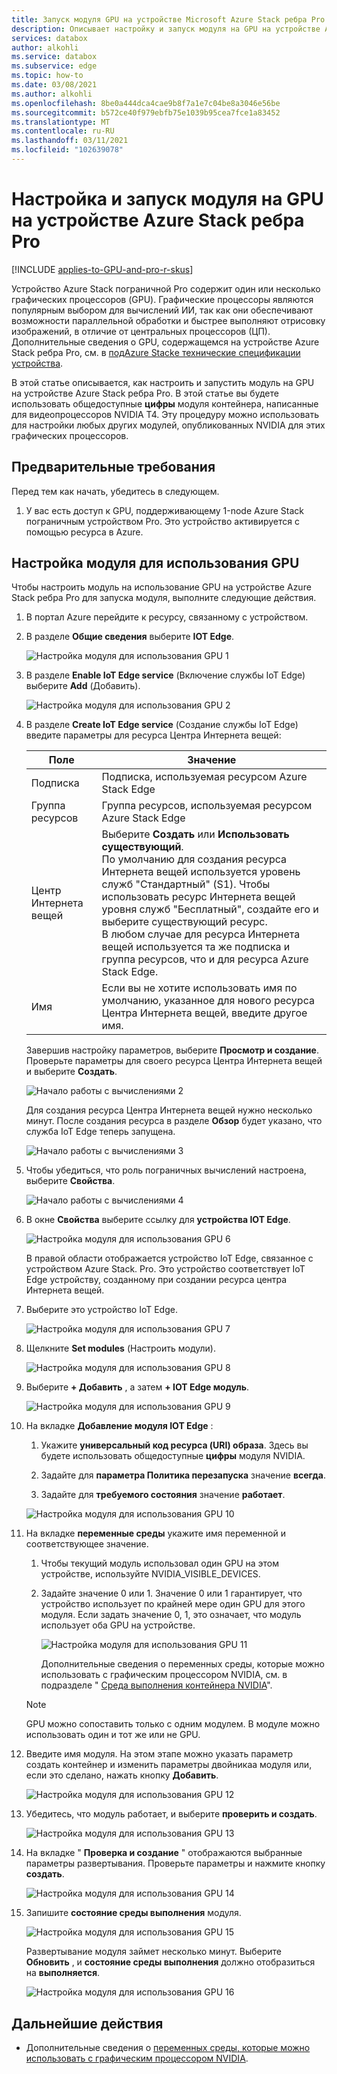 ```yaml
---
title: Запуск модуля GPU на устройстве Microsoft Azure Stack ребра Pro GPU | Документация Майкрософт
description: Описывает настройку и запуск модуля на GPU на устройстве Azure Stack пограничной Pro с помощью портал Azure.
services: databox
author: alkohli
ms.service: databox
ms.subservice: edge
ms.topic: how-to
ms.date: 03/08/2021
ms.author: alkohli
ms.openlocfilehash: 8be0a444dca4cae9b8f7a1e7c04be8a3046e56be
ms.sourcegitcommit: b572ce40f979ebfb75e1039b95cea7fce1a83452
ms.translationtype: MT
ms.contentlocale: ru-RU
ms.lasthandoff: 03/11/2021
ms.locfileid: "102639078"
---
```

# <a name="configure-and-run-a-module-on-gpu-on-azure-stack-edge-pro-device"></a>Настройка и запуск модуля на GPU на устройстве Azure Stack ребра Pro

[!INCLUDE [applies-to-GPU-and-pro-r-skus](../../includes/azure-stack-edge-applies-to-gpu-pro-r-sku.md)]

Устройство Azure Stack пограничной Pro содержит один или несколько графических процессоров (GPU). Графические процессоры являются популярным выбором для вычислений ИИ, так как они обеспечивают возможности параллельной обработки и быстрее выполняют отрисовку изображений, в отличие от центральных процессоров (ЦП). Дополнительные сведения о GPU, содержащемся на устройстве Azure Stack ребра Pro, см. в [подAzure Stackе технические спецификации устройства](azure-stack-edge-gpu-technical-specifications-compliance.md).

В этой статье описывается, как настроить и запустить модуль на GPU на устройстве Azure Stack ребра Pro. В этой статье вы будете использовать общедоступные **цифры** модуля контейнера, написанные для видеопроцессоров NVIDIA T4. Эту процедуру можно использовать для настройки любых других модулей, опубликованных NVIDIA для этих графических процессоров.


## <a name="prerequisites"></a>Предварительные требования

Перед тем как начать, убедитесь в следующем.

1. У вас есть доступ к GPU, поддерживающему 1-node Azure Stack пограничным устройством Pro. Это устройство активируется с помощью ресурса в Azure.  

## <a name="configure-module-to-use-gpu"></a>Настройка модуля для использования GPU

Чтобы настроить модуль на использование GPU на устройстве Azure Stack ребра Pro для запуска модуля,<!--Can it be simplified? "To configure a module to be run by the GPU on your Azure Stack Edge Pro device,"?--> выполните следующие действия.

1. В портал Azure перейдите к ресурсу, связанному с устройством.

2. В разделе **Общие сведения** выберите **IOT Edge**.

    ![Настройка модуля для использования GPU 1](media/azure-stack-edge-gpu-configure-gpu-modules/configure-compute-1.png)

3. В разделе **Enable IoT Edge service** (Включение службы IoT Edge) выберите **Add** (Добавить).

   ![Настройка модуля для использования GPU 2](media/azure-stack-edge-gpu-configure-gpu-modules/configure-compute-2.png)

4. В разделе **Create IoT Edge service** (Создание службы IoT Edge) введите параметры для ресурса Центра Интернета вещей:

   |Поле   |Значение    |
   |--------|---------|
   |Подписка      | Подписка, используемая ресурсом Azure Stack Edge |
   |Группа ресурсов    | Группа ресурсов, используемая ресурсом Azure Stack Edge |
   |Центр Интернета вещей           | Выберите **Создать** или **Использовать существующий**. <br> По умолчанию для создания ресурса Интернета вещей используется уровень служб "Стандартный" (S1). Чтобы использовать ресурс Интернета вещей уровня служб "Бесплатный", создайте его и выберите существующий ресурс. <br> В любом случае для ресурса Интернета вещей используется та же подписка и группа ресурсов, что и для ресурса Azure Stack Edge.     |
   |Имя              | Если вы не хотите использовать имя по умолчанию, указанное для нового ресурса Центра Интернета вещей, введите другое имя. |

   Завершив настройку параметров, выберите **Просмотр и создание**. Проверьте параметры для своего ресурса Центра Интернета вещей и выберите **Создать**.

   ![Начало работы с вычислениями 2](./media/azure-stack-edge-gpu-configure-gpu-modules/configure-compute-3.png)

   Для создания ресурса Центра Интернета вещей нужно несколько минут. После создания ресурса в разделе **Обзор** будет указано, что служба IoT Edge теперь запущена.

   ![Начало работы с вычислениями 3](./media/azure-stack-edge-gpu-configure-gpu-modules/configure-compute-4.png)

5. Чтобы убедиться, что роль пограничных вычислений настроена, выберите **Свойства**.

   ![Начало работы с вычислениями 4](./media/azure-stack-edge-gpu-configure-gpu-modules/configure-compute-5.png)

6. В окне **Свойства** выберите ссылку для **устройства IOT Edge**.

   ![Настройка модуля для использования GPU 6](media/azure-stack-edge-gpu-configure-gpu-modules/configure-gpu-2.png)

   В правой области отображается устройство IoT Edge, связанное с устройством Azure Stack. Pro. Это устройство соответствует IoT Edge устройству, созданному при создании ресурса центра Интернета вещей.
 
7. Выберите это устройство IoT Edge.

   ![Настройка модуля для использования GPU 7](media/azure-stack-edge-gpu-configure-gpu-modules/configure-gpu-3.png)

8. Щелкните **Set modules** (Настроить модули).

   ![Настройка модуля для использования GPU 8](media/azure-stack-edge-gpu-configure-gpu-modules/configure-gpu-4.png)

9. Выберите **+ Добавить** , а затем **+ IOT Edge модуль**. 

    ![Настройка модуля для использования GPU 9](media/azure-stack-edge-gpu-configure-gpu-modules/configure-gpu-5.png)

10. На вкладке **Добавление модуля IOT Edge** :

    1. Укажите **универсальный код ресурса (URI) образа**. Здесь вы будете использовать общедоступные **цифры** модуля NVIDIA. 
    
    2. Задайте для **параметра Политика перезапуска** значение **всегда**.
    
    3. Задайте для **требуемого состояния** значение **работает**.
    
    ![Настройка модуля для использования GPU 10](media/azure-stack-edge-gpu-configure-gpu-modules/configure-gpu-6.png)

11. На вкладке **переменные среды** укажите имя переменной и соответствующее значение. 

    1. Чтобы текущий модуль использовал один GPU на этом устройстве, используйте NVIDIA_VISIBLE_DEVICES. 

    2. Задайте значение 0 или 1. Значение 0 или 1 гарантирует, что устройство использует по крайней мере один GPU для этого модуля. Если задать значение 0, 1, это означает, что модуль использует оба GPU на устройстве.

       ![Настройка модуля для использования GPU 11](media/azure-stack-edge-gpu-configure-gpu-modules/configure-gpu-7.png)

       Дополнительные сведения о переменных среды, которые можно использовать с графическим процессором NVIDIA, см. в подразделе " [Среда выполнения контейнера NVIDIA](https://github.com/NVIDIA/nvidia-container-runtime#environment-variables-oci-spec)".

    > [!NOTE]
    > GPU можно сопоставить только с одним модулем. В модуле можно использовать один и тот же или не GPU.

12. Введите имя модуля. На этом этапе можно указать параметр создать контейнер и изменить параметры двойникаа модуля или, если это сделано, нажать кнопку **Добавить**. 

    ![Настройка модуля для использования GPU 12](media/azure-stack-edge-gpu-configure-gpu-modules/configure-gpu-8.png)

13. Убедитесь, что модуль работает, и выберите **проверить и создать**.

    ![Настройка модуля для использования GPU 13](media/azure-stack-edge-gpu-configure-gpu-modules/configure-gpu-9.png)

14. На вкладке " **Проверка и создание** " отображаются выбранные параметры развертывания. Проверьте параметры и нажмите кнопку **создать**.
    
    ![Настройка модуля для использования GPU 14](media/azure-stack-edge-gpu-configure-gpu-modules/configure-gpu-10.png)

15. Запишите **состояние среды выполнения** модуля.
    
    ![Настройка модуля для использования GPU 15](media/azure-stack-edge-gpu-configure-gpu-modules/configure-gpu-11.png)

    Развертывание модуля займет несколько минут. Выберите **Обновить** , и **состояние среды выполнения** должно отобразиться на **выполняется**.

    ![Настройка модуля для использования GPU 16](media/azure-stack-edge-gpu-configure-gpu-modules/configure-gpu-12.png)


## <a name="next-steps"></a>Дальнейшие действия

- Дополнительные сведения о [переменных среды, которые можно использовать с графическим процессором NVIDIA](https://github.com/NVIDIA/nvidia-container-runtime#environment-variables-oci-spec).
